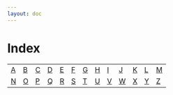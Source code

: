 ```yaml
---
layout: doc
---
```


# Index

|  |  |  |  |  |  |  |  |  |  |  |  |  |
|---|---|---|---|---|---|---|---|---|---|---|---|---|
| [A](./a.md) | [B](./b.md) | [C](./c.md) | [D](./d.md) | [E](./e.md) | [F](./f.md) | [G](./g.md) | [H](./h.md) | [I](./i.md) | [J](./j.md) | [K](./k.md) | [L](./l.md) | [M](./m.md) |
| [N](./n.md) | [O](./o.md) | [P](./p.md) | [Q](./q.md) | [R](./r.md) | [S](./s.md) | [T](./t.md) | [U](./u.md) | [V](./v.md) | [W](./w.md) | [X](./x.md) | [Y](./y.md) | [Z](./z.md) |
